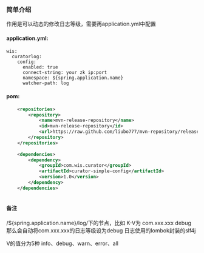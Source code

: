 ### 简单介绍 
作用是可以动态的修改日志等级，需要再application.yml中配置

#### application.yml:   
```$xslt
wis:
  curatorlog:
    config:
      enabled: true
      connect-string: your zk ip:port
      namespace: ${spring.application.name}
      watcher-path: log    
```
#### pom:  
```xml
    <repositories>
        <repository>
            <name>mvn-release-repository</name>
            <id>mvn-release-repository</id>
            <url>https://raw.github.com/liubo777/mvn-repository/release</url>
        </repository>
    </repositories>
    
    <dependencies>
        <dependency>
            <groupId>com.wis.curator</groupId>
            <artifactId>curator-simple-config</artifactId>
            <version>1.0</version>
        </dependency>            
    </dependencies>        
    
```

#### 备注 
/${spring.application.name}/log/下的节点，比如
K-V为
com.xxx.xxx      debug
那么会自动将com.xxx.xxx的日志等级设为debug
日志使用的lombok封装的slf4j

V的值分为5种
info、debug、warn、error、all
